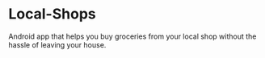 # Local-Shops
Android app that helps you buy groceries from your local shop without the hassle of leaving your house.
